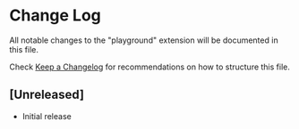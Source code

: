 # Change Log

All notable changes to the "playground" extension will be documented in this file.

Check [Keep a Changelog](http://keepachangelog.com/) for recommendations on how to structure this file.

## [Unreleased]

- Initial release
